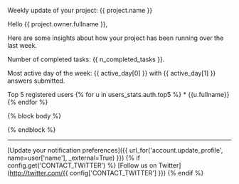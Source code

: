 Weekly update of your project: {{ project.name }}

Hello {{ project.owner.fullname }},

Here are some insights about how your project has been running over the last week.

Number of completed tasks: {{ n_completed_tasks }}.

Most active day of the week: {{ active_day[0] }} with {{ active_day[1] }} answers submitted.

Top 5 registered users
{% for u in users_stats.auth.top5 %}
    * {{u.fullname}}
{% endfor %}

{% block body %}

{% endblock %}

***
[Update your notification preferences]({{ url_for('account.update_profile', name=user['name'], _external=True) }})
{% if config.get('CONTACT_TWITTER') %}
[Follow us on Twitter](http://twitter.com/{{ config['CONTACT_TWITTER'] }})
{% endif %}